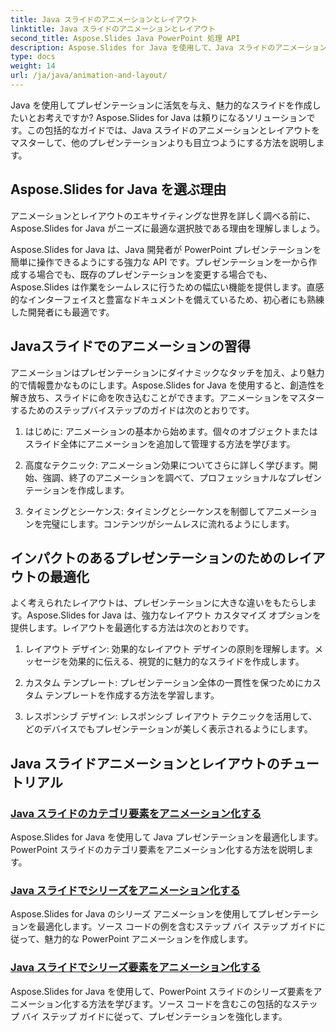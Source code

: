 ```yaml
---
title: Java スライドのアニメーションとレイアウト
linktitle: Java スライドのアニメーションとレイアウト
second_title: Aspose.Slides Java PowerPoint 処理 API
description: Aspose.Slides for Java を使用して、Java スライドのアニメーションとレイアウトを学習します。インタラクティブなプレゼンテーションをマスターします。動的なコンテンツの作成に取り組みます。
type: docs
weight: 14
url: /ja/java/animation-and-layout/
---
```


Java を使用してプレゼンテーションに活気を与え、魅力的なスライドを作成したいとお考えですか? Aspose.Slides for Java は頼りになるソリューションです。この包括的なガイドでは、Java スライドのアニメーションとレイアウトをマスターして、他のプレゼンテーションよりも目立つようにする方法を説明します。

## Aspose.Slides for Java を選ぶ理由
アニメーションとレイアウトのエキサイティングな世界を詳しく調べる前に、Aspose.Slides for Java がニーズに最適な選択肢である理由を理解しましょう。

Aspose.Slides for Java は、Java 開発者が PowerPoint プレゼンテーションを簡単に操作できるようにする強力な API です。プレゼンテーションを一から作成する場合でも、既存のプレゼンテーションを変更する場合でも、Aspose.Slides は作業をシームレスに行うための幅広い機能を提供します。直感的なインターフェイスと豊富なドキュメントを備えているため、初心者にも熟練した開発者にも最適です。

## Javaスライドでのアニメーションの習得

アニメーションはプレゼンテーションにダイナミックなタッチを加え、より魅力的で情報豊かなものにします。Aspose.Slides for Java を使用すると、創造性を解き放ち、スライドに命を吹き込むことができます。アニメーションをマスターするためのステップバイステップのガイドは次のとおりです。

1. はじめに: アニメーションの基本から始めます。個々のオブジェクトまたはスライド全体にアニメーションを追加して管理する方法を学びます。

2. 高度なテクニック: アニメーション効果についてさらに詳しく学びます。開始、強調、終了のアニメーションを調べて、プロフェッショナルなプレゼンテーションを作成します。

3. タイミングとシーケンス: タイミングとシーケンスを制御してアニメーションを完璧にします。コンテンツがシームレスに流れるようにします。

## インパクトのあるプレゼンテーションのためのレイアウトの最適化

よく考えられたレイアウトは、プレゼンテーションに大きな違いをもたらします。Aspose.Slides for Java は、強力なレイアウト カスタマイズ オプションを提供します。レイアウトを最適化する方法は次のとおりです。

1. レイアウト デザイン: 効果的なレイアウト デザインの原則を理解します。メッセージを効果的に伝える、視覚的に魅力的なスライドを作成します。

2. カスタム テンプレート: プレゼンテーション全体の一貫性を保つためにカスタム テンプレートを作成する方法を学習します。

3. レスポンシブ デザイン: レスポンシブ レイアウト テクニックを活用して、どのデバイスでもプレゼンテーションが美しく表示されるようにします。

## Java スライドアニメーションとレイアウトのチュートリアル
### [Java スライドのカテゴリ要素をアニメーション化する](./animating-categories-elements-java-slides/)
Aspose.Slides for Java を使用して Java プレゼンテーションを最適化します。PowerPoint スライドのカテゴリ要素をアニメーション化する方法を説明します。
### [Java スライドでシリーズをアニメーション化する](./animating-series-java-slides/)
Aspose.Slides for Java のシリーズ アニメーションを使用してプレゼンテーションを最適化します。ソース コードの例を含むステップ バイ ステップ ガイドに従って、魅力的な PowerPoint アニメーションを作成します。
### [Java スライドでシリーズ要素をアニメーション化する](./animating-series-elements-java-slides/)
Aspose.Slides for Java を使用して、PowerPoint スライドのシリーズ要素をアニメーション化する方法を学びます。ソース コードを含むこの包括的なステップ バイ ステップ ガイドに従って、プレゼンテーションを強化します。